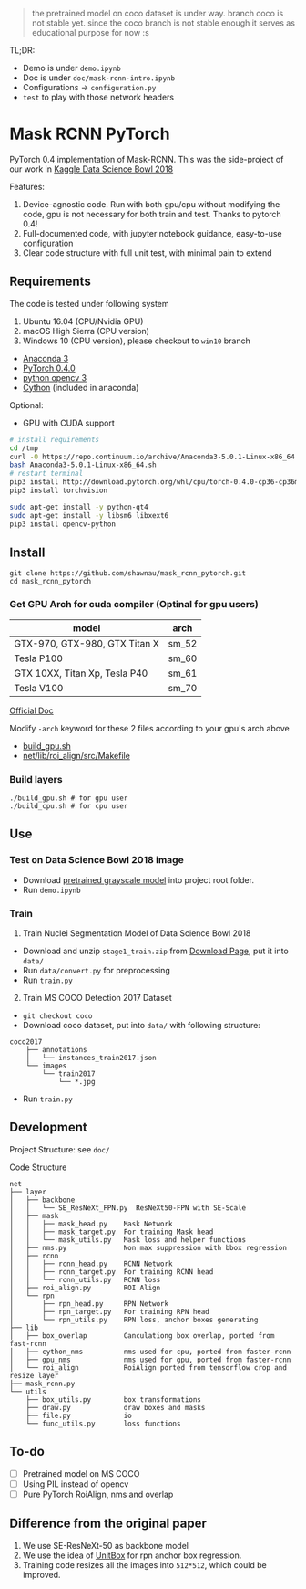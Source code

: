
> the pretrained model on coco dataset is under way. branch coco is not stable yet. since the coco branch is not stable enough it serves as educational purpose for now :s

TL;DR:
 - Demo is under `demo.ipynb`
 - Doc is under `doc/mask-rcnn-intro.ipynb`
 - Configurations -> `configuration.py`
 - `test` to play with those network headers


# Mask RCNN PyTorch
PyTorch 0.4 implementation of Mask-RCNN. This was the side-project of our work in [Kaggle Data Science Bowl 2018](https://github.com/shawnau/DataScienceBowl2018)

Features:

1. Device-agnostic code. Run with both gpu/cpu without modifying the code, gpu is not necessary for both train and test. Thanks to pytorch 0.4!
3. Full-documented code, with jupyter notebook guidance, easy-to-use configuration
4. Clear code structure with full unit test, with minimal pain to extend

## Requirements

The code is tested under following system

1. Ubuntu 16.04 (CPU/Nvidia GPU)
2. macOS High Sierra (CPU version)
3. Windows 10 (CPU version), please checkout to `win10` branch

 - [Anaconda 3](https://anaconda.org)
 - [PyTorch 0.4.0](https://pytorch.org)
 - [python opencv 3](https://pypi.org/project/opencv-python/)
 - [Cython](http://cython.org) (included in anaconda)

Optional:
 - GPU with CUDA support

```bash
# install requirements
cd /tmp
curl -O https://repo.continuum.io/archive/Anaconda3-5.0.1-Linux-x86_64.sh
bash Anaconda3-5.0.1-Linux-x86_64.sh
# restart terminal
pip3 install http://download.pytorch.org/whl/cpu/torch-0.4.0-cp36-cp36m-linux_x86_64.whl
pip3 install torchvision

sudo apt-get install -y python-qt4
sudo apt-get install -y libsm6 libxext6
pip3 install opencv-python
```

## Install

```
git clone https://github.com/shawnau/mask_rcnn_pytorch.git
cd mask_rcnn_pytorch
```

### Get GPU Arch for cuda compiler (Optinal for gpu users)

| model | arch |
|--|--|
| GTX-970, GTX-980, GTX Titan X | sm_52 |
| Tesla P100 | sm_60 |
| GTX 10XX, Titan Xp, Tesla P40| sm_61 |
| Tesla V100 | sm_70 |

[Official Doc](https://docs.nvidia.com/cuda/cuda-compiler-driver-nvcc/index.html#virtual-architecture-feature-list)

Modify `-arch` keyword for these 2 files according to your gpu's arch above
 - [build_gpu.sh](https://github.com/shawnau/mask_rcnn_pytorch/blob/0c26d5dfaedbdf8ada0f96163a1e1f4103c2a843/build_gpu.sh#L11)
 - [net/lib/roi_align/src/Makefile](https://github.com/shawnau/mask_rcnn_pytorch/blob/0c26d5dfaedbdf8ada0f96163a1e1f4103c2a843/net/lib/roi_align/src/Makefile#L2)

### Build layers
```
./build_gpu.sh # for gpu user
./build_cpu.sh # for cpu user
```

## Use

### Test on Data Science Bowl 2018 image
 - Download [pretrained grayscale model](https://drive.google.com/open?id=1E61LL0fPMVeYhPAZCbt3A6PbmM8vj4Ku) into project root folder.
 - Run `demo.ipynb`

### Train
1. Train Nuclei Segmentation Model of Data Science Bowl 2018
 - Download  and unzip `stage1_train.zip` from [Download Page](https://www.kaggle.com/c/data-science-bowl-2018/data), put it into `data/`
 - Run `data/convert.py` for preprocessing
 - Run  `train.py`

2. Train MS COCO Detection 2017 Dataset
 - `git checkout coco`
 - Download coco dataset, put into `data/` with following structure:

```
coco2017
    ├── annotations
    │   └── instances_train2017.json
    └── images
        └── train2017
            └── *.jpg
```
  - Run `train.py`

## Development
Project Structure: see `doc/`

Code Structure
```
net
├── layer
│   ├── backbone
│   │   └── SE_ResNeXt_FPN.py  ResNeXt50-FPN with SE-Scale
│   ├── mask
│   │   ├── mask_head.py    Mask Network
│   │   ├── mask_target.py  For training Mask head
│   │   └── mask_utils.py   Mask loss and helper functions
│   ├── nms.py              Non max suppression with bbox regression
│   ├── rcnn
│   │   ├── rcnn_head.py    RCNN Network
│   │   ├── rcnn_target.py  For training RCNN head
│   │   └── rcnn_utils.py   RCNN loss
│   ├── roi_align.py        ROI Align
│   └── rpn
│       ├── rpn_head.py     RPN Network
│       ├── rpn_target.py   For training RPN head
│       └── rpn_utils.py    RPN loss, anchor boxes generating
├── lib
│   ├── box_overlap         Canculationg box overlap, ported from fast-rcnn
│   ├── cython_nms          nms used for cpu, ported from faster-rcnn
│   ├── gpu_nms             nms used for gpu, ported from faster-rcnn
│   └── roi_align           RoiAlign ported from tensorflow crop and resize layer
├── mask_rcnn.py
└── utils
    ├── box_utils.py        box transformations
    ├── draw.py             draw boxes and masks
    ├── file.py             io
    └── func_utils.py       loss functions
```

## To-do
 - [ ] Pretrained model on MS COCO
 - [ ] Using PIL instead of opencv
 - [ ] Pure PyTorch RoiAlign, nms and overlap

## Difference from the original paper

1. We use SE-ResNeXt-50 as backbone model
2. We use the idea of [UnitBox](https://arxiv.org/abs/1608.01471) for rpn anchor box regression.
3. Training code resizes all the images into `512*512`, which could be improved.
